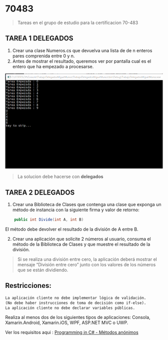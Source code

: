 # 70483

> Tareas en el grupo de estudio para la certificacion 70-483

## TAREA 1 DELEGADOS

1. Crear una clase Numeros.cs que devuelva una lista de de n enteros pares comprenida entre 0 y n.
2. Antes de mostrar el resultado, queremos ver por pantalla cual es el entero que ha empezado a procesarse.

![Alt Screenshot](ResutadoEsperadoTarea1.png?raw=true "F11")

> La solucion debe hacerse con __delegados__

## TAREA 2 DELEGADOS

1. Crear una Biblioteca de Clases que contenga una clase que exponga un método de instancia con la siguiente firma y valor de retorno:

```csharp
	public int Divide(int A, int B)
```
El método debe devolver el resultado de la división de A entre B.


2. Crear una aplicación que solicite 2 números al usuario, consuma el método de la Biblioteca de Clases y que muestre el resultado de la división. 

> Si se realiza una división entre cero, la aplicación deberá mostrar el mensaje “División entre cero” junto con los valores de los números que se están dividiendo.

Restricciones:
--------------
    La aplicación cliente no debe implementar lógica de validación. 
    (No debe haber instrucciones de toma de decisión como if-else).
    La aplicación cliente no debe declarar variables públicas.


Realiza al menos dos de los siguientes tipos de aplicaciones: Consola, Xamarin.Android, Xamarin.iOS, WPF, ASP.NET MVC o UWP.


Ver los requisitos aqui : [Programming in C# - Métodos anónimos](https://youtu.be/APaqIomFy_A?t=59m5s)
